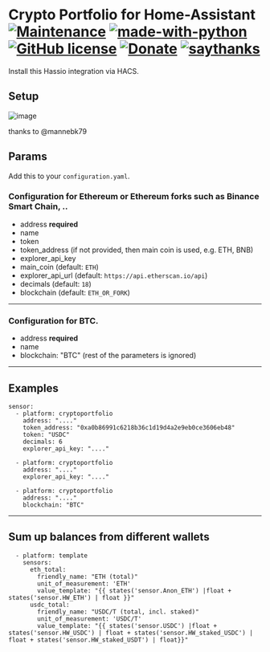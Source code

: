 # Crypto Portfolio for Home-Assistant [![Maintenance](https://img.shields.io/badge/Maintained%3F-no-red.svg)](https://bitbucket.org/lbesson/ansi-colors) [![made-with-python](https://img.shields.io/badge/Made%20with-Python-1f425f.svg)](https://www.python.org/) [![GitHub license](https://img.shields.io/github/license/wsdt/sensor.cryptoportfolio.svg)](https://github.com/wsdt/sensor.cryptoportfolio/blob/master/LICENSE) [![Donate](https://img.shields.io/badge/Donate-Pay%20me%20a%20coffee-3cf)](https://github.com/wsdt/Global/wiki/Donation) [![saythanks](https://img.shields.io/badge/say-thanks-ff69b4.svg)](https://saythanks.io/to/kevin.riedl.privat%40gmail.com)
Install this Hassio integration via HACS.

## Setup
![image](https://user-images.githubusercontent.com/28724551/221372378-69f81147-f60a-43df-80ba-db24ab2a0c7a.png)

thanks to @mannebk79


## Params
Add this to your `configuration.yaml`.

### Configuration for Ethereum or Ethereum forks such as Binance Smart Chain, ..

- address __required__
- name
- token
- token_address (if not provided, then main coin is used, e.g. ETH, BNB)
- explorer_api_key
- main_coin (default: `ETH`)
- explorer_api_url (default: `https://api.etherscan.io/api`)
- decimals (default: `18`)
- blockchain (default: `ETH_OR_FORK`)

---

### Configuration for BTC.

- address __required__
- name
- blockchain: "BTC"
(rest of the parameters is ignored)

---

## Examples

```
sensor:
  - platform: cryptoportfolio
    address: "...."
    token_address: "0xa0b86991c6218b36c1d19d4a2e9eb0ce3606eb48"
    token: "USDC"
    decimals: 6
    explorer_api_key: "...."
    
  - platform: cryptoportfolio
    address: "...."
    explorer_api_key: "...."
    
  - platform: cryptoportfolio
    address: "...."
    blockchain: "BTC"
```

---

## Sum up balances from different wallets

```
  - platform: template
    sensors:
      eth_total:
        friendly_name: "ETH (total)"
        unit_of_measurement: 'ETH'
        value_template: "{{ states('sensor.Anon_ETH') |float + states('sensor.HW_ETH') | float }}"
      usdc_total:
        friendly_name: "USDC/T (total, incl. staked)"
        unit_of_measurement: 'USDC/T'
        value_template: "{{ states('sensor.USDC') |float + states('sensor.HW_USDC') | float + states('sensor.HW_staked_USDC') | float + states('sensor.HW_staked_USDT') | float}}"


```
